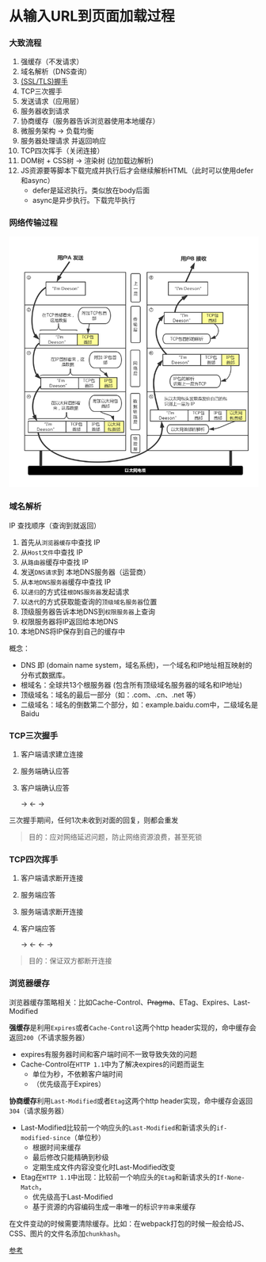 # 从输入URL到页面加载过程

### 大致流程

1. 强缓存（不发请求）
2. 域名解析（DNS查询）
3. [(SSL/TLS)握手](/base/https.md)
4. TCP三次握手
5. 发送请求（应用层）
6. 服务器收到请求
7. 协商缓存（服务器告诉浏览器使用本地缓存）
8. 微服务架构 -> 负载均衡
9. 服务器处理请求 并返回响应
10. TCP四次挥手（关闭连接）
11. DOM树 + CSS树 -> 渲染树 (边加载边解析)
12. JS资源要等脚本下载完成并执行后才会继续解析HTML（此时可以使用defer和async）
    * defer是延迟执行。类似放在body后面
    * async是异步执行。下载完毕执行

### 网络传输过程

![因特网](/img/interweb.png)

### 域名解析

IP 查找顺序（查询到就返回）
1. 首先从`浏览器缓存`中查找 IP
2. 从`Host文件`中查找 IP
3. 从`路由器`缓存中查找 IP
4. 发送`DNS请求`到 本地DNS服务器（运营商）
5. 从`本地DNS服务器`缓存中查找 IP
6. 以`递归`的方式往`根DNS服务器`发起请求
7. 以`迭代`的方式获取能查询的`顶级域名服务器`位置
8. 顶级服务器告诉本地DNS到`权限服务器`上查询
9. 权限服务器将IP返回给本地DNS
10. 本地DNS将IP保存到自己的缓存中

概念：
* DNS 即 (domain name system，域名系统)，一个域名和IP地址相互映射的分布式数据库。
* 根域名：全球共13个根服务器 (包含所有顶级域名服务器的域名和IP地址)
* 顶级域名：域名的最后一部分（如：.com、.cn、.net 等）
* 二级域名：域名的倒数第二个部分，如：example.baidu.com中，二级域名是Baidu

### TCP三次握手

1. 客户端请求建立连接
2. 服务端确认应答
3. 客户端确认应答

    → ← →

三次握手期间，任何1次未收到对面的回复，则都会重发

> 目的：应对网络延迟问题，防止网络资源浪费，甚至死锁


### TCP四次挥手

1. 客户端请求断开连接
2. 服务端应答
3. 服务端请求断开连接
4. 客户端应答

    → ← ← →

> 目的：保证双方都断开连接

### 浏览器缓存

浏览器缓存策略相关：比如Cache-Control、~~Pragma~~、ETag、Expires、Last-Modified

**强缓存**是利用`Expires`或者`Cache-Control`这两个http header实现的，命中缓存会返回`200`（不请求服务器）
* expires有服务器时间和客户端时间不一致导致失效的问题
* Cache-Control在`HTTP 1.1`中为了解决expires的问题而诞生
  * 单位为秒，不依赖客户端时间
  * （优先级高于Expires）

**协商缓存**利用`Last-Modified`或者`Etag`这两个http header实现，命中缓存会返回`304`（请求服务器）
* Last-Modified比较前一个响应头的`Last-Modified`和新请求头的`if-modified-since`（单位秒）
  * 根据时间来缓存
  * 最后修改只能精确到秒级
  * 定期生成文件内容没变化时Last-Modified改变
* Etag在`HTTP 1.1`中出现：比较前一个响应头的`Etag`和新请求头的`If-None-Match`，
  * 优先级高于Last-Modified
  * 基于资源的内容编码生成一串唯一的标识`字符串`来缓存



在文件变动的时候需要清除缓存。比如：在webpack打包的时候一般会给JS、CSS、图片的文件名添加`chunkhash`。



[参考](https://www.jianshu.com/p/65605622234b)